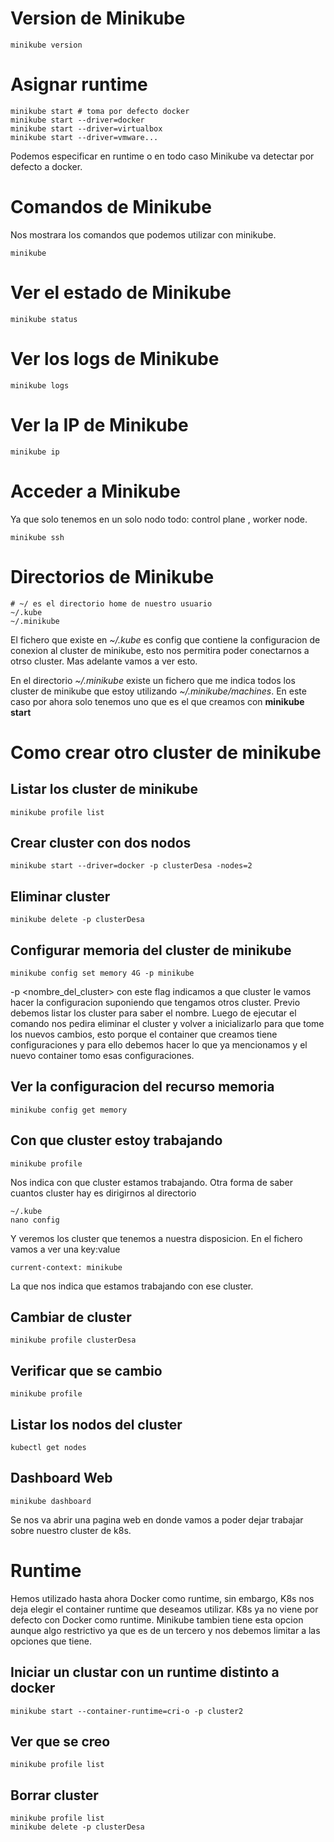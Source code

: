 # Version de Minikube
```
minikube version
```

# Asignar runtime
```
minikube start # toma por defecto docker
minikube start --driver=docker
minikube start --driver=virtualbox
minikube start --driver=vmware...
```

Podemos especificar en runtime o en todo caso Minikube va detectar por defecto a docker.

# Comandos de Minikube
Nos mostrara los comandos que podemos utilizar con minikube.
```
minikube
```

# Ver el estado de Minikube
```
minikube status
```

# Ver los logs de Minikube
```
minikube logs
```

# Ver la IP de Minikube
```
minikube ip
```

# Acceder a Minikube
Ya que solo tenemos en un solo nodo todo: control plane , worker node.
```
minikube ssh
```

# Directorios de Minikube
```
# ~/ es el directorio home de nuestro usuario
~/.kube
~/.minikube
```

El fichero que existe en _~/.kube_ es config que contiene la configuracion de conexion al cluster de minikube, esto nos permitira poder conectarnos a otrso cluster. Mas adelante vamos a ver esto.

En el directorio _~/.minikube_ existe un fichero que me indica todos los cluster de minikube que estoy utilizando _~/.minikube/machines_. En este caso por ahora solo tenemos uno que es el que creamos con **minikube start**

# Como crear otro cluster de minikube

## Listar los cluster de minikube
```
minikube profile list
```

## Crear cluster con dos nodos
```
minikube start --driver=docker -p clusterDesa -nodes=2
```

## Eliminar cluster
```
minikube delete -p clusterDesa
```

## Configurar memoria del cluster de minikube
```
minikube config set memory 4G -p minikube
```

-p <nombre_del_cluster> con este flag indicamos a que cluster le vamos hacer la configuracion suponiendo que tengamos otros cluster. Previo debemos listar los cluster para saber el nombre.
Luego de ejecutar el comando nos pedira eliminar el cluster y volver a inicializarlo para que tome los nuevos cambios, esto porque el container que creamos tiene configuraciones y para ello debemos hacer lo que ya mencionamos y el nuevo container tomo esas configuraciones.

## Ver la configuracion del recurso memoria
```
minikube config get memory
```

## Con que cluster estoy trabajando
```
minikube profile
```
Nos indica con que cluster estamos trabajando. Otra forma de saber cuantos cluster hay es dirigirnos al directorio
```
~/.kube
nano config
```

Y veremos los cluster que tenemos a nuestra disposicion. En el fichero vamos a ver una key:value
```
current-context: minikube
```
La que nos indica que estamos trabajando con ese cluster.

## Cambiar de cluster
```
minikube profile clusterDesa
```

## Verificar que se cambio
```
minikube profile
```

## Listar los nodos del cluster
```
kubectl get nodes
```

## Dashboard Web
```
minikube dashboard
```
Se nos va abrir una pagina web en donde vamos a poder dejar trabajar sobre nuestro cluster de k8s.

# Runtime
Hemos utilizado hasta ahora Docker como runtime, sin embargo, K8s nos deja elegir el container runtime que deseamos utilizar.
K8s ya no viene por defecto con Docker como runtime. Minikube tambien tiene esta opcion aunque algo restrictivo ya que es de un tercero y nos debemos limitar a las opciones que tiene.

## Iniciar un clustar con un runtime distinto a docker
```
minikube start --container-runtime=cri-o -p cluster2
```

## Ver que se creo 
```
minikube profile list
```

## Borrar cluster
```
minikube profile list
minikube delete -p clusterDesa
```
